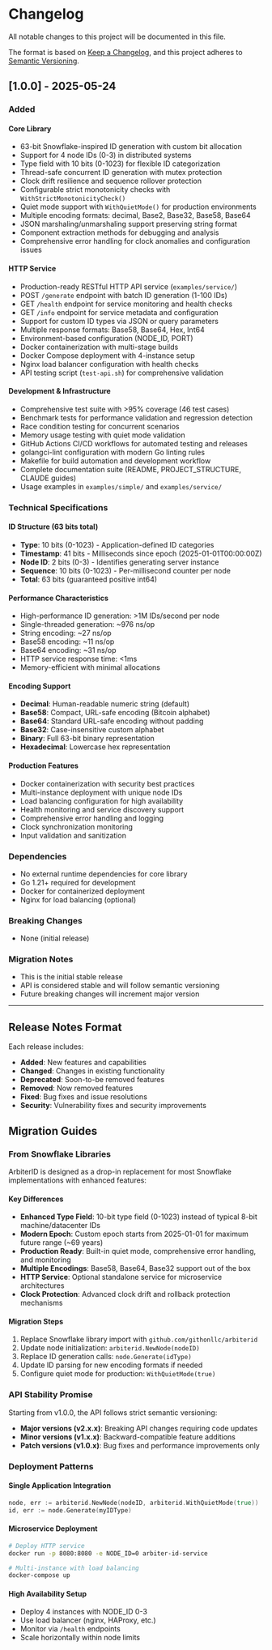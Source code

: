# Changelog

All notable changes to this project will be documented in this file.

The format is based on [Keep a Changelog](https://keepachangelog.com/en/1.0.0/),
and this project adheres to [Semantic Versioning](https://semver.org/spec/v2.0.0.html).

## [1.0.0] - 2025-05-24

### Added

#### Core Library
- 63-bit Snowflake-inspired ID generation with custom bit allocation
- Support for 4 node IDs (0-3) in distributed systems
- Type field with 10 bits (0-1023) for flexible ID categorization
- Thread-safe concurrent ID generation with mutex protection
- Clock drift resilience and sequence rollover protection
- Configurable strict monotonicity checks with `WithStrictMonotonicityCheck()`
- Quiet mode support with `WithQuietMode()` for production environments
- Multiple encoding formats: decimal, Base2, Base32, Base58, Base64
- JSON marshaling/unmarshaling support preserving string format
- Component extraction methods for debugging and analysis
- Comprehensive error handling for clock anomalies and configuration issues

#### HTTP Service
- Production-ready RESTful HTTP API service (`examples/service/`)
- POST `/generate` endpoint with batch ID generation (1-100 IDs)
- GET `/health` endpoint for service monitoring and health checks
- GET `/info` endpoint for service metadata and configuration
- Support for custom ID types via JSON or query parameters
- Multiple response formats: Base58, Base64, Hex, Int64
- Environment-based configuration (NODE_ID, PORT)
- Docker containerization with multi-stage builds
- Docker Compose deployment with 4-instance setup
- Nginx load balancer configuration with health checks
- API testing script (`test-api.sh`) for comprehensive validation

#### Development & Infrastructure
- Comprehensive test suite with >95% coverage (46 test cases)
- Benchmark tests for performance validation and regression detection
- Race condition testing for concurrent scenarios
- Memory usage testing with quiet mode validation
- GitHub Actions CI/CD workflows for automated testing and releases
- golangci-lint configuration with modern Go linting rules
- Makefile for build automation and development workflow
- Complete documentation suite (README, PROJECT_STRUCTURE, CLAUDE guides)
- Usage examples in `examples/simple/` and `examples/service/`

### Technical Specifications

#### ID Structure (63 bits total)
- **Type**: 10 bits (0-1023) - Application-defined ID categories
- **Timestamp**: 41 bits - Milliseconds since epoch (2025-01-01T00:00:00Z)
- **Node ID**: 2 bits (0-3) - Identifies generating server instance
- **Sequence**: 10 bits (0-1023) - Per-millisecond counter per node
- **Total**: 63 bits (guaranteed positive int64)

#### Performance Characteristics
- High-performance ID generation: >1M IDs/second per node
- Single-threaded generation: ~976 ns/op
- String encoding: ~27 ns/op
- Base58 encoding: ~11 ns/op
- Base64 encoding: ~31 ns/op
- HTTP service response time: <1ms
- Memory-efficient with minimal allocations

#### Encoding Support
- **Decimal**: Human-readable numeric string (default)
- **Base58**: Compact, URL-safe encoding (Bitcoin alphabet)
- **Base64**: Standard URL-safe encoding without padding
- **Base32**: Case-insensitive custom alphabet
- **Binary**: Full 63-bit binary representation
- **Hexadecimal**: Lowercase hex representation

#### Production Features
- Docker containerization with security best practices
- Multi-instance deployment with unique node IDs
- Load balancing configuration for high availability
- Health monitoring and service discovery support
- Comprehensive error handling and logging
- Clock synchronization monitoring
- Input validation and sanitization

### Dependencies
- No external runtime dependencies for core library
- Go 1.21+ required for development
- Docker for containerized deployment
- Nginx for load balancing (optional)

### Breaking Changes
- None (initial release)

### Migration Notes
- This is the initial stable release
- API is considered stable and will follow semantic versioning
- Future breaking changes will increment major version

---

## Release Notes Format

Each release includes:
- **Added**: New features and capabilities
- **Changed**: Changes in existing functionality
- **Deprecated**: Soon-to-be removed features
- **Removed**: Now removed features
- **Fixed**: Bug fixes and issue resolutions
- **Security**: Vulnerability fixes and security improvements

## Migration Guides

### From Snowflake Libraries
ArbiterID is designed as a drop-in replacement for most Snowflake implementations with enhanced features:

#### Key Differences
- **Enhanced Type Field**: 10-bit type field (0-1023) instead of typical 8-bit machine/datacenter IDs
- **Modern Epoch**: Custom epoch starts from 2025-01-01 for maximum future range (~69 years)
- **Production Ready**: Built-in quiet mode, comprehensive error handling, and monitoring
- **Multiple Encodings**: Base58, Base64, Base32 support out of the box
- **HTTP Service**: Optional standalone service for microservice architectures
- **Clock Protection**: Advanced clock drift and rollback protection mechanisms

#### Migration Steps
1. Replace Snowflake library import with `github.com/githonllc/arbiterid`
2. Update node initialization: `arbiterid.NewNode(nodeID)`
3. Replace ID generation calls: `node.Generate(idType)`
4. Update ID parsing for new encoding formats if needed
5. Configure quiet mode for production: `WithQuietMode(true)`

### API Stability Promise
Starting from v1.0.0, the API follows strict semantic versioning:
- **Major versions (v2.x.x)**: Breaking API changes requiring code updates
- **Minor versions (v1.x.x)**: Backward-compatible feature additions
- **Patch versions (v1.0.x)**: Bug fixes and performance improvements only

### Deployment Patterns

#### Single Application Integration
```go
node, err := arbiterid.NewNode(nodeID, arbiterid.WithQuietMode(true))
id, err := node.Generate(myIDType)
```

#### Microservice Deployment
```bash
# Deploy HTTP service
docker run -p 8080:8080 -e NODE_ID=0 arbiter-id-service

# Multi-instance with load balancing
docker-compose up
```

#### High Availability Setup
- Deploy 4 instances with NODE_ID 0-3
- Use load balancer (nginx, HAProxy, etc.)
- Monitor via `/health` endpoints
- Scale horizontally within node limits